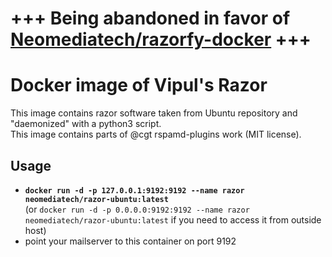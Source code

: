 # +++ Being abandoned in favor of [Neomediatech/razorfy-docker](https://github.com/Neomediatech/razorfy-docker) +++

# Docker image of Vipul's Razor
This image contains razor software taken from Ubuntu repository and "daemonized" with a python3 script.  
This image contains parts of @cgt rspamd-plugins work (MIT license).

## Usage
 - **`docker run -d -p 127.0.0.1:9192:9192 --name razor neomediatech/razor-ubuntu:latest`**  
   (or `docker run -d -p 0.0.0.0:9192:9192 --name razor neomediatech/razor-ubuntu:latest` if you need to access it from outside host)
 - point your mailserver to this container on port 9192
 
 
